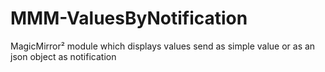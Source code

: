 # MMM-ValuesByNotification
MagicMirror² module which displays values send as simple value or as an json object as notification
